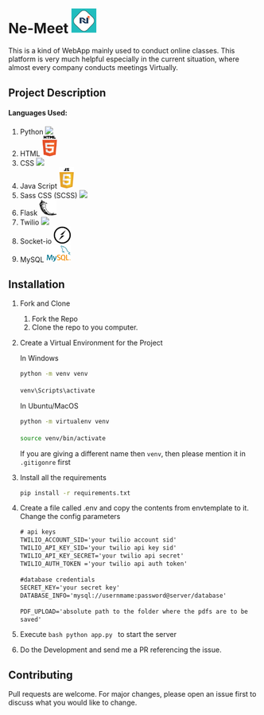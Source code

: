 
 # Ne-Meet <img src="static/images/Final-Logo.png" border="0" width= 50>
 
This is a kind of WebApp mainly used to conduct online classes. This platform is very much helpful especially in the current situation, where almost every company conducts meetings Virtually.

## Project Description

#### Languages Used:

1) Python <a href="https://www.python.org/" ><img src="https://github.com/Sudarshan-Mech/SCL_Maxo/blob/main/static/images/python%20logo.png" width= 30></a>
2) HTML <a href="https://developer.mozilla.org/en-US/docs/Web/HTML"><img src="static/images/HTML%20logo%20Modified.png" width= 30></a>
3) CSS  <a href="https://developer.mozilla.org/en-US/docs/Web/CSS"><img src="https://github.com/Sudarshan-Mech/SCL_Maxo/blob/main/static/images/CSS%20logo.png" width= 30></a>
4) Java Script <a href="https://developer.mozilla.org/en-US/docs/Web/JavaScript"><img src="static/images/javascript%20modified.png" width= 30></a>
5) Sass CSS (SCSS) <a href="https://sass-lang.com/"><img src="https://github.com/Sudarshan-Mech/SCL_Maxo/blob/main/static/images/SCSS%20logo.jpg" width= 50></a>
6) Flask <a href="https://flask.palletsprojects.com/en/1.1.x/"><img src="static/images/Flask%20logo%20Modified.jpg" width= 35></a>
7) Twilio <a href="https://www.twilio.com/docs/video/javascript-getting-started"><img src="https://github.com/RajathPrabhu221/SCL_Maxo/blob/main/static/images/Twilio%20logo%20Modified.png" width= 40></a>
8) Socket-io <a href="https://socket.io/"><img src="static/images/Socket-io.svg" width= 35></a>
9) MySQL <a href="https://www.mysql.com/"><img src="static/images/my%20sql.png" width= 50></a>


## Installation 

1. Fork and Clone
    <ol>
    <li>Fork the Repo</li>
    <li>Clone the repo to you computer.</li>
    </ol>

2. Create a Virtual Environment for the Project

    In Windows
    ```bash
    python -m venv venv
    
    venv\Scripts\activate
    ```

    In Ubuntu/MacOS
    ```bash
    python -m virtualenv venv
    
    source venv/bin/activate
    ```
   
   If you are giving a different name then `venv`, then please mention it in `.gitigonre` first

3. Install all the requirements

    ```bash
    pip install -r requirements.txt
    ```
    
4. Create a file called .env and copy the contents from envtemplate to it.
   Change the config parameters
   ```dosini
   # api keys
   TWILIO_ACCOUNT_SID='your twilio account sid'
   TWILIO_API_KEY_SID='your twilio api key sid'
   TWILIO_API_KEY_SECRET='your twilio api secret'
   TWILIO_AUTH_TOKEN ='your twilio api auth token'

   #database credentials
   SECRET_KEY='your secret key'
   DATABASE_INFO='mysql://usernmame:password@server/database'

   PDF_UPLOAD='absolute path to the folder where the pdfs are to be saved'
   ```
   
5.  Execute ```bash python app.py ``` to start the server

6. Do the Development and send me a PR referencing the issue.
   

## Contributing
   Pull requests are welcome. For major changes, please open an issue first to discuss what you would like to change.


